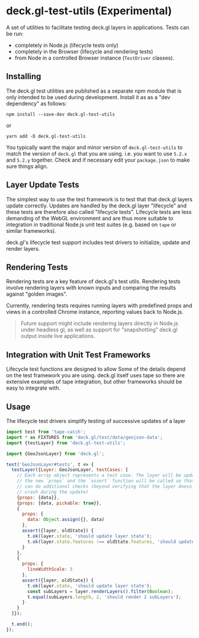# deck.gl-test-utils (Experimental)


A set of utilities to facilitate testing deck.gl layers in applications. Tests can be run:
* completely in Node.js (lifecycle tests only)
* completely in the Browser (lifecycle and rendering tests)
* from Node in a controlled Browser instance (`TestDriver` classes).

## Installing

The deck.gl test utilities are published as a separate npm module that is only intended to be used during development. Install it as as a "dev dependency" as follows:
```
npm install --save-dev deck.gl-test-utils
```
or
```
yarn add -D deck.gl-test-utils
```

You typically want the major and minor version of `deck.gl-test-utils` to match the version of `deck.gl` that you are using. i.e. you want to use `5.2.x` and `5.2.y` together. Check and if necessary edit your `package.json` to make sure things align.


## Layer Update Tests

The simplest way to use the test framework is to test that that deck.gl layers update correctly. Updates are handled by the deck.gl layer "lifecycle" and these tests are therefore also called "lifecycle tests". Lifecycle tests are less demanding of the WebGL environment and are thus more suitable to integration in traditional Node.js unit test suites (e.g. based on `tape` or similar frameworks).

deck.gl's lifecycle test support includes test drivers to initialize, update and render layers.


## Rendering Tests

Rendering tests are a key feature of deck.gl's test utils. Rendering tests involve rendering layers with known inputs and comparing the results against "golden images".

Currently, rendering tests requires running layers with predefined props and views in a controlled Chrome instance, reporting values back to Node.js.

> Future support might include rendering layers directly in Node.js under headless gl, as well as support for "snapshotting" deck.gl output inside live applications.


## Integration with Unit Test Frameworks

Lifecycle test functions are designed to allow Some of the details depend on the test framework you are using. deck.gl itself uses tape so there are extensive examples of tape integration, but other frameworks should be easy to integrate with.


## Usage

The lifecycle test drivers simplify testing of successive updates of a layer
```js
import test from 'tape-catch';
import * as FIXTURES from 'deck.gl/test/data/geojson-data';
import {testLayer} from 'deck.gl-test-utils';

import {GeoJsonLayer} from 'deck.gl';

test('GeoJsonLayer#tests', t => {
  testLayer({Layer: GeoJsonLayer, testCases: [
  	// Each array object represents a test case. The layer will be updated with
  	// the new `props` and the `assert` function will be called so that the application
  	// can do additional checks (beyond verifying that the layer doesn't
  	// crash during the update)
    {props: {data}},
    {props: {data, pickable: true}},
    {
      props: {
        data: Object.assign({}, data)
      },
      assert({layer, oldState}) {
        t.ok(layer.state, 'should update layer state');
        t.ok(layer.state.features !== oldState.features, 'should update features');
      }
    },
    {
      props: {
        lineWidthScale: 3
      },
      assert({layer, oldState}) {
        t.ok(layer.state, 'should update layer state');
        const subLayers = layer.renderLayers().filter(Boolean);
        t.equal(subLayers.length, 2, 'should render 2 subLayers');
      }
    }
  ]});

  t.end();
});
```
